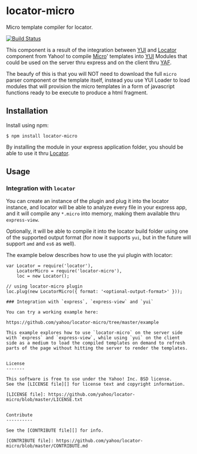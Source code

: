 locator-micro
=============

Micro template compiler for locator.

[![Build Status](https://travis-ci.org/yahoo/locator-micro.png?branch=master)](https://travis-ci.org/yahoo/locator-micro)

This component is a result of the integration between [YUI][] and [Locator][] component from Yahoo! to compile [Micro][]' templates into [YUI][] Modules that could be used on the server thru express and on the client thru [YAF][].

The beaufy of this is that you will NOT need to download the full `micro` parser component or the template itself, instead you use YUI Loader to load modules that will provision the micro templates in a form of javascript functions ready to be execute to produce a html fragment.

[Micro]: http://yuilibrary.com/yui/docs/template/
[Locator]: https://github.com/yahoo/locator
[YUI]: https://github.com/yui/yui3
[YAF]: http://yuilibrary.com/yui/docs/app/


Installation
------------

Install using npm:

```shell
$ npm install locator-micro
```

By installing the module in your express application folder, you should be able to use it thru [Locator][].


Usage
-----

### Integration with `locator`

You can create an instance of the plugin and plug it into the locator instance, and locator will be able to analyze every file in your express app, and it will compile any `*.micro` into memory, making them available thru `express-view`.

Optionally, it will be able to compile it into the locator build folder using one of the supported output format (for now it supports `yui`, but in the future will support `amd` and `es6` as well).

The example below describes how to use the yui plugin with locator:

```
var Locator = require('locator'),
    LocatorMicro = require('locator-micro'),
    loc = new Locator();

// using locator-micro plugin
loc.plug(new LocatorMicro({ format: '<optional-output-format>' }));

### Integration with `express`, `express-view` and `yui`

You can try a working example here:

https://github.com/yahoo/locator-micro/tree/master/example

This example explores how to use `locator-micro` on the server side with `express` and `express-view`, while using `yui` on the client side as a medium to load the compiled templates on demand to refresh parts of the page without hitting the server to render the templates.


License
-------

This software is free to use under the Yahoo! Inc. BSD license.
See the [LICENSE file][] for license text and copyright information.

[LICENSE file]: https://github.com/yahoo/locator-micro/blob/master/LICENSE.txt


Contribute
----------

See the [CONTRIBUTE file][] for info.

[CONTRIBUTE file]: https://github.com/yahoo/locator-micro/blob/master/CONTRIBUTE.md
